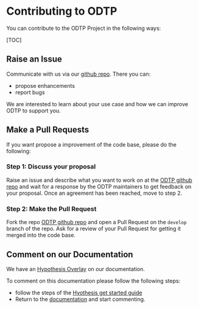 # Contributing to ODTP

You can contribute to the ODTP Project in the following ways:

[TOC]

## Raise an Issue

Communicate with us via our [github repo](https://github.com/odtp-org/odtp). 
There you can: 

- propose enhancements
- report bugs

We are interested to learn about your use case and how we can improve ODTP to support you.

## Make a Pull Requests

If you want propose a improvement of the code base, please do the following:

### Step 1: Discuss your proposal

Raise an issue and describe what you want to work on at the [ODTP github repo](https://github.com/odtp-org/odtp) and wait for a response by the ODTP maintainers to get feedback on your proposal. Once an agreement has been reached, move to step 2.

### Step 2: Make the Pull Request

Fork the repo [ODTP github repo](https://github.com/odtp-org/odtp) and open a Pull Request on the `develop` branch of the repo. Ask for a review of your Pull Request for getting it merged into the code base.

## Comment on our Documentation

We have an [Hypothesis Overlay](https://web.hypothes.is) on our documentation.

To comment on this documentation please follow the following steps:

- follow the steps of the [Hyothesis get started guide](https://web.hypothes.is/start)
- Return to the [documentation](https://odtp-org.github.io/odtp-manuals/) and start commenting.

